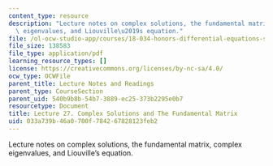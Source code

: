 ```yaml
---
content_type: resource
description: "Lecture notes on complex solutions, the fundamental matrix, complex\
  \ eigenvalues, and Liouville\u2019s equation."
file: /ol-ocw-studio-app/courses/18-034-honors-differential-equations-spring-2009/033a739b46a0700f784267828123feb2_MIT18_034s09_lec27.pdf
file_size: 138583
file_type: application/pdf
learning_resource_types: []
license: https://creativecommons.org/licenses/by-nc-sa/4.0/
ocw_type: OCWFile
parent_title: Lecture Notes and Readings
parent_type: CourseSection
parent_uid: 540b9b8b-54b7-3889-ec25-373b2295e0b7
resourcetype: Document
title: Lecture 27. Complex Solutions and The Fundamental Matrix
uid: 033a739b-46a0-700f-7842-67828123feb2
---
```

Lecture notes on complex solutions, the fundamental matrix, complex eigenvalues, and Liouville’s equation.
